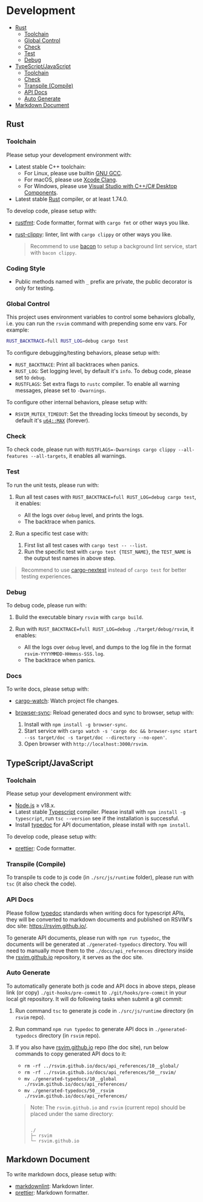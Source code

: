 # Development

- [Rust](#rust)
  - [Toolchain](#toolchain)
  - [Global Control](#global-control)
  - [Check](#check)
  - [Test](#test)
  - [Debug](#debug)
- [TypeScript/JavaScript](#typescriptjavascript)
  - [Toolchain](#toolchain)
  - [Check](#check)
  - [Transpile (Compile)](#transpile-compile)
  - [API Docs](#api-docs)
  - [Auto Generate](#auto-generate)
- [Markdown Document](#markdown-document)

## Rust

### Toolchain

Please setup your development environment with:

- Latest stable C++ toolchain:
  - For Linux, please use builtin [GNU GCC](https://gcc.gnu.org/).
  - For macOS, please use [Xcode Clang](https://developer.apple.com/xcode/).
  - For Windows, please use [Visual Studio with C++/C# Desktop Components](https://visualstudio.microsoft.com/).
- Latest stable [Rust](https://www.rust-lang.org/) compiler, or at least 1.74.0.

To develop code, please setup with:

- [rustfmt](https://github.com/rust-lang/rustfmt): Code formatter, format with `cargo fmt` or other ways you like.
- [rust-clippy](https://github.com/rust-lang/rust-clippy): linter, lint with `cargo clippy` or other ways you like.

  > Recommend to use [bacon](https://github.com/Canop/bacon) to setup a background lint service, start with `bacon clippy`.

### Coding Style

- Public methods named with `_` prefix are private, the public decorator is only for testing.

### Global Control

This project uses environment variables to control some behaviors globally, i.e. you can run the `rsvim` command with prepending some env vars. For example:

```bash
RUST_BACKTRACE=full RUST_LOG=debug cargo test
```

To configure debugging/testing behaviors, please setup with:

- `RUST_BACKTRACE`: Print all backtraces when panics.
- `RUST_LOG`: Set logging level, by default it's `info`. To debug code, please set to `debug`.
- `RUSTFLAGS`: Set extra flags to `rustc` compiler. To enable all warning messages, please set to `-Dwarnings`.

To configure other internal behaviors, please setup with:

- `RSVIM_MUTEX_TIMEOUT`: Set the threading locks timeout by seconds, by default it's [`u64::MAX`](https://doc.rust-lang.org/1.80.0/std/primitive.u64.html#associatedconstant.MAX) (forever).

### Check

To check code, please run with `RUSTFLAGS=-Dwarnings cargo clippy --all-features --all-targets`, it enables all warnings.

### Test

To run the unit tests, please run with:

1. Run all test cases with `RUST_BACKTRACE=full RUST_LOG=debug cargo test`, it enables:

   - All the logs over `debug` level, and prints the logs.
   - The backtrace when panics.

2. Run a specific test case with:

   1. First list all test cases with `cargo test -- --list`.
   2. Run the specific test with `cargo test {TEST_NAME}`, the `TEST_NAME` is the output test names in above step.

> Recommend to use [cargo-nextest](https://github.com/nextest-rs/nextest) instead of `cargo test` for better testing experiences.

### Debug

To debug code, please run with:

1. Build the executable binary `rsvim` with `cargo build`.
2. Run with `RUST_BACKTRACE=full RUST_LOG=debug ./target/debug/rsvim`, it enables:

   - All the logs over `debug` level, and dumps to the log file in the format `rsvim-YYYYMMDD-HHmmss-SSS.log`.
   - The backtrace when panics.

### Docs

To write docs, please setup with:

- [cargo-watch](https://github.com/watchexec/cargo-watch): Watch project file changes.
- [browser-sync](https://browsersync.io/): Reload generated docs and sync to browser, setup with:

  1. Install with `npm install -g browser-sync`.
  2. Start service with `cargo watch -s 'cargo doc && browser-sync start --ss target/doc -s target/doc --directory --no-open'`.
  3. Open browser with `http://localhost:3000/rsvim`.

## TypeScript/JavaScript

### Toolchain

Please setup your development environment with:

- [Node.js](https://nodejs.org/) &ge; v18.x.
- Latest stable [Typescript](https://www.typescriptlang.org/) compiler. Please install with `npm install -g typescript`, run `tsc --version` see if the installation is successful.
- Install [typedoc](https://typedoc.org/) for API documentation, please install with `npm install`.

To develop code, please setup with:

- [prettier](https://prettier.io/): Code formatter.

### Transpile (Compile)

To transpile ts code to js code (in `./src/js/runtime` folder), please run with `tsc` (it also check the code).

### API Docs

Please follow [typedoc](https://typedoc.org/) standards when writing docs for typescript APIs, they will be converted to markdown documents and published on RSVIM's doc site: <https://rsvim.github.io/>.

To generate API documents, please run with `npm run typedoc`, the documents will be generated at `./generated-typedocs` directory. You will need to manually move them to the `./docs/api_references` directory inside the [rsvim.github.io](https://github.com/rsvim/rsvim.github.io) repository, it serves as the doc site.

### Auto Generate

To automatically generate both js code and API docs in above steps, please link (or copy) `./git-hooks/pre-commit` to `./git/hooks/pre-commit` in your local git repository. It will do following tasks when submit a git commit:

1. Run command `tsc` to generate js code in `./src/js/runtime` directory (in `rsvim` repo).
2. Run command `npm run typedoc` to generate API docs in `./generated-typedocs` directory (in `rsvim` repo).
3. If you also have [rsvim.github.io](https://github.com/rsvim/rsvim.github.io) repo (the doc site), run below commands to copy generated API docs to it:

   - `rm -rf ../rsvim.github.io/docs/api_references/10__global/`
   - `rm -rf ../rsvim.github.io/docs/api_references/50__rsvim/`
   - `mv ./generated-typedocs/10__global ./rsvim.github.io/docs/api_references/`
   - `mv ./generated-typedocs/50__rsvim ./rsvim.github.io/docs/api_references/`

   > Note: The `rsvim.github.io` and `rsvim` (current repo) should be placed under the same directory:
   >
   > ```text
   >
   > ./
   > ├─ rsvim
   > └─ rsvim.github.io
   >
   > ```

## Markdown Document

To write markdown docs, please setup with:

- [markdownlint](https://github.com/DavidAnson/markdownlint): Markdown linter.
- [prettier](https://prettier.io/): Markdown formatter.

